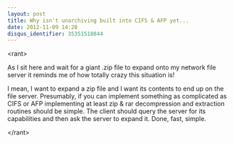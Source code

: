 ```yaml
---
layout: post
title: Why isn't unarchiving built into CIFS & AFP yet...
date: 2012-11-09 14:28
disqus_identifier: 35351518844
---
```


&lt;rant&gt;

As I sit here and wait for a giant .zip file to expand onto my network file server it reminds me of how totally crazy this situation is!

I mean, I want to expand a zip file and I want its contents to end up on the file server. Presumably, if you can implement something as complicated as CIFS or AFP implementing at least zip &amp; rar decompression and extraction routines should be simple. The client should query the server for its capabilities and then ask the server to expand it. Done, fast, simple.

&lt;/rant&gt;

